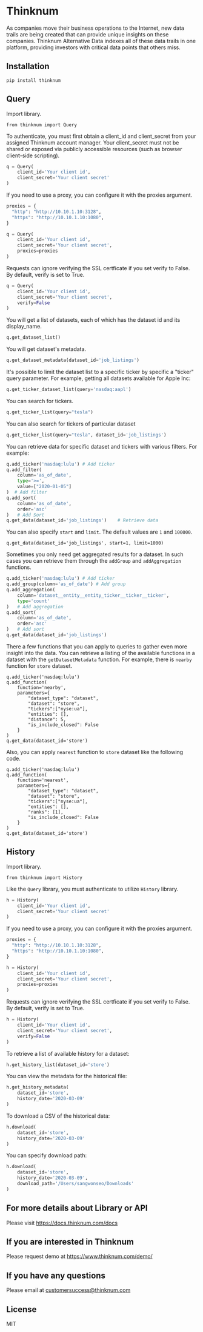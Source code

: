 # Thinknum
As companies move their business operations to the Internet, new data trails are being created that can provide unique insights on these companies. Thinknum Alternative Data indexes all of these data trails in one platform, providing investors with critical data points that others miss.

## Installation
```
pip install thinknum
```

## Query

Import library.

```
from thinknum import Query
```

To authenticate, you must first obtain a client_id and client_secret from your assigned Thinknum account manager. Your client_secret must not be shared or exposed via publicly accessible resources (such as browser client-side scripting).

```python
q = Query(
    client_id='Your client id',
    client_secret='Your client secret'
)
```

If you need to use a proxy, you can configure it with the proxies argument.

```python
proxies = {
  "http": "http://10.10.1.10:3128",
  "https": "http://10.10.1.10:1080",
}

q = Query(
    client_id='Your client id',
    client_secret='Your client secret',
    proxies=proxies
)
```

Requests can ignore verifying the SSL certficate if you set verify to False. By default, verify is set to True.

```python
q = Query(
    client_id='Your client id',
    client_secret='Your client secret',
    verify=False
)
```

You will get a list of datasets, each of which has the dataset id and its display_name.
```python
q.get_dataset_list()
```

You will get dataset's metadata.
```python
q.get_dataset_metadata(dataset_id='job_listings')
```

It's possible to limit the dataset list to a specific ticker by specific a "ticker" query parameter. For example, getting all datasets available for Apple Inc:

```python
q.get_ticker_dataset_list(query='nasdaq:aapl')
```

You can search for tickers.
```python
q.get_ticker_list(query="tesla")
```

You can also search for tickers of particular dataset
```python
q.get_ticker_list(query="tesla", dataset_id='job_listings')
```

You can retrieve data for specific dataset and tickers with various filters. For example:

```python
q.add_ticker('nasdaq:lulu') # Add ticker
q.add_filter(
    column='as_of_date',
    type='>=',
    value=["2020-01-05"]
)  # Add filter
q.add_sort(
    column='as_of_date',
    order='asc'
)   # Add Sort
q.get_data(dataset_id='job_listings')    # Retrieve data
```

You can also specify `start` and `limit`. The default values are `1` and `100000`.
```
q.get_data(dataset_id='job_listings', start=1, limit=1000)
```

Sometimes you only need get aggregated results for a dataset. In such cases you can retrieve them through the `addGroup` and `addAggregation` functions.

```python
q.add_ticker('nasdaq:lulu') # Add ticker
q.add_group(column='as_of_date') # Add group
q.add_aggregation(
    column='dataset__entity__entity_ticker__ticker__ticker',
    type='count'
)   # Add aggregation
q.add_sort(
    column='as_of_date',
    order='asc'
)   # Add sort
q.get_data(dataset_id='job_listings')
```

There a few functions that you can apply to queries to gather even more insight into the data. You can retrieve a listing of the available functions in a dataset with the `getDatasetMetadata` function. For example, there is `nearby` function for `store` dataset.

```
q.add_ticker('nasdaq:lulu')
q.add_function(
    function='nearby',
    parameters={
        "dataset_type": "dataset",
        "dataset": "store",
        "tickers":["nyse:ua"],
        "entities": [],
        "distance": 5,
        "is_include_closed": False
    }
)
q.get_data(dataset_id='store')
```

Also, you can apply `nearest` function to `store` dataset like the following code.
```
q.add_ticker('nasdaq:lulu')
q.add_function(
    function='nearest',
    parameters={
        "dataset_type": "dataset",
        "dataset": "store",
        "tickers":["nyse:ua"],
        "entities": [],
        "ranks": [1],
        "is_include_closed": False
    }
)
q.get_data(dataset_id='store')
```

## History

Import library.

```
from thinknum import History
```

Like the `Query` library, you must authenticate to utilize `History` library.

```python
h = History(
    client_id='Your client id',
    client_secret='Your client secret'
)
```

If you need to use a proxy, you can configure it with the proxies argument.

```python
proxies = {
  "http": "http://10.10.1.10:3128",
  "https": "http://10.10.1.10:1080",
}

h = History(
    client_id='Your client id',
    client_secret='Your client secret',
    proxies=proxies
)
```

Requests can ignore verifying the SSL certficate if you set verify to False. By default, verify is set to True.

```python
h = History(
    client_id='Your client id',
    client_secret='Your client secret',
    verify=False
)
```

To retrieve a list of available history for a dataset:

```python
h.get_history_list(dataset_id='store')
```

You can view the metadata for the historical file:

```python
h.get_history_metadata(
    dataset_id='store',
    history_date='2020-03-09'
)
```

To download a CSV of the historical data:

```python
h.download(
    dataset_id='store',
    history_date='2020-03-09'
)
```

You can specify download path:

```python
h.download(
    dataset_id='store',
    history_date='2020-03-09', 
    download_path='/Users/sangwonseo/Downloads'
)
```

## For more details about Library or API
Please visit https://docs.thinknum.com/docs

## If you are interested in Thinknum
Please request demo at https://www.thinknum.com/demo/

## If you have any questions
Please email at customersuccess@thinknum.com

License
----

MIT
